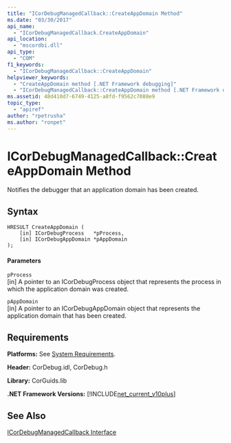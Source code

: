 ```yaml
---
title: "ICorDebugManagedCallback::CreateAppDomain Method"
ms.date: "03/30/2017"
api_name: 
  - "ICorDebugManagedCallback.CreateAppDomain"
api_location: 
  - "mscordbi.dll"
api_type: 
  - "COM"
f1_keywords: 
  - "ICorDebugManagedCallback::CreateAppDomain"
helpviewer_keywords: 
  - "CreateAppDomain method [.NET Framework debugging]"
  - "ICorDebugManagedCallback::CreateAppDomain method [.NET Framework debugging]"
ms.assetid: 48d410d7-6749-4125-a8fd-f9562c7088e9
topic_type: 
  - "apiref"
author: "rpetrusha"
ms.author: "ronpet"
---
```

# ICorDebugManagedCallback::CreateAppDomain Method
Notifies the debugger that an application domain has been created.  
  
## Syntax  
  
```  
HRESULT CreateAppDomain (  
    [in] ICorDebugProcess   *pProcess,  
    [in] ICorDebugAppDomain *pAppDomain  
);  
```  
  
#### Parameters  
 `pProcess`  
 [in] A pointer to an ICorDebugProcess object that represents the process in which the application domain was created.  
  
 `pAppDomain`  
 [in] A pointer to an ICorDebugAppDomain object that represents the application domain that has been created.  
  
## Requirements  
 **Platforms:** See [System Requirements](../../../../docs/framework/get-started/system-requirements.md).  
  
 **Header:** CorDebug.idl, CorDebug.h  
  
 **Library:** CorGuids.lib  
  
 **.NET Framework Versions:** [!INCLUDE[net_current_v10plus](../../../../includes/net-current-v10plus-md.md)]  
  
## See Also  
 [ICorDebugManagedCallback Interface](../../../../docs/framework/unmanaged-api/debugging/icordebugmanagedcallback-interface.md)
